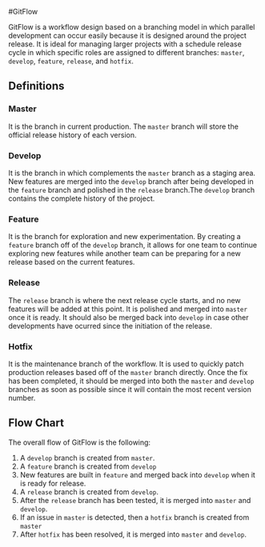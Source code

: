 #GitFlow

GitFlow is a workflow design based on a branching model in which parallel development can occur easily because it is designed around the project release. It is ideal for managing larger projects with a schedule release cycle in which specific roles are assigned to different branches: `master`, `develop`, `feature`, `release`, and `hotfix`. 

## Definitions

### Master

It is the branch in current production. The `master` branch will store the official release history of each version.

### Develop

It is the branch in which complements the `master` branch as a staging area. New features are merged into the `develop` branch after being developed in the `feature` branch and polished in the `release` branch.The `develop` branch contains the complete history of the project.

### Feature

It is the branch for exploration and new experimentation. By creating a `feature` branch off of the `develop` branch, it allows for one team to continue exploring new features while another team can be preparing for a new release based on the current features.

### Release

The `release` branch is where the next release cycle starts, and no new features will be added at this point. It is polished and merged into `master` once it is ready. It should also be merged back into `develop` in case other developments have ocurred since the initiation of the release.

### Hotfix

It is the maintenance branch of the workflow. It is used to quickly patch production releases based off of the `master` branch directly. Once the fix has been completed, it should be merged into both the `master` and `develop` branches as soon as possible since it will contain the most recent version number.

## Flow Chart

The overall flow of GitFlow is the following:
1. A `develop` branch is created from `master`.
2. A `feature` branch is created from `develop`
3. New features are built in `feature` and merged back into `develop` when it is ready for release.
4. A `release` branch is created from `develop`.
5. After the `release` branch has been tested, it is merged into `master` and `develop`.
6. If an issue in `master` is detected, then a `hotfix` branch is created from `master`
7. After `hotfix` has been resolved, it is merged into `master` and `develop`.

